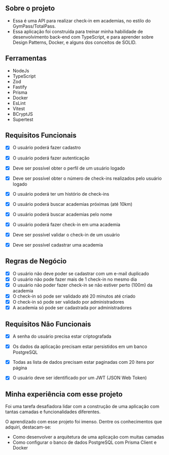 ## Sobre o projeto 

- Essa é uma API para realizar check-in em academias, no estilo do GymPass/TotalPass.
- Essa aplicação foi construída para treinar minha habilidade de desenvolvimento back-end com TypeScript, e para aprender sobre Design Patterns, Docker, e alguns dos conceitos de SOLID. 

## Ferramentas

- NodeJs
- TypeScript
- Zod
- Fastify 
- Prisma
- Docker
- EsLint
- Vitest
- BCryptJS
- Supertest


## Requisitos Funcionais

- [x] O usuário poderá fazer cadastro 
- [x] O usuário poderá fazer autenticação
- [x] Deve ser possível obter o perfil de um usuário logado
- [x] Deve ser possível obter o número de check-ins realizados pelo usuário logado
- [x] O usuário poderá ter um histório de check-ins
- [x] O usuário poderá buscar academias próximas (até 10km)
- [x] O usuário poderá buscar academias pelo nome 
- [x] O usuário poderá fazer check-in em uma academia
- [x] Deve ser possível validar o check-in de um usuário 
- [x] Deve ser possível cadastrar uma academia 


## Regras de Negócio 

- [x] O usuário não deve poder se cadastrar com um e-mail duplicado 
- [x] O usuário não pode fazer mais de 1 check-in no mesmo dia
- [x] O usuário não poder fazer check-in se não estiver perto (100m) da academia 
- [x] O check-in só pode ser validado até 20 minutos até criado
- [x] O check-in só pode ser validado por administradores 
- [x] A academia só pode ser cadastrada por administradores 

## Requisitos Não Funcionais 

- [x] A senha do usuário precisa estar criptografada
- [x] Os dados da aplicação precisam estar persistidos em um banco PostgreSQL 
- [x] Todas as lista de dados precisam estar paginadas com 20 itens por página 
- [x] O usuário deve ser identificado por um JWT (JSON Web Token)


## Minha experiência com esse projeto 

Foi uma tarefa desafiadora lidar com a construção de uma aplicação com tantas camadas e funcionalidades diferentes.

O aprendizado com esse projeto foi imenso. Dentre os conhecimentos que adquiri, destacam-se: 
- Como desenvolver a arquitetura de uma aplicação com muitas camadas
- Como configurar o banco de dados PostgreSQL com Prisma Client e Docker 
